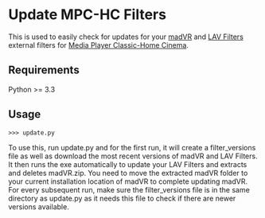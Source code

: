# Update MPC-HC Filters

This is used to easily check for updates for your [madVR](http://forum.doom9.org/showthread.php?t=146228) and [LAV Filters](http://forum.doom9.org/showthread.php?t=156191) external filters for [Media Player Classic-Home Cinema](https://nightly.mpc-hc.org/).

## Requirements

Python >= 3.3

## Usage
    >>> update.py


To use this, run update.py and for the first run, it will create a filter_versions file as well as download the most recent versions of madVR and LAV Filters. It then runs the exe automatically to update your LAV Filters and extracts and deletes madVR.zip. You need to move the extracted madVR folder to your current installation location of madVR to complete updating madVR. For every subsequent run, make sure the filter_versions file is in the same directory as update.py as it needs this file to check if there are newer versions available.
